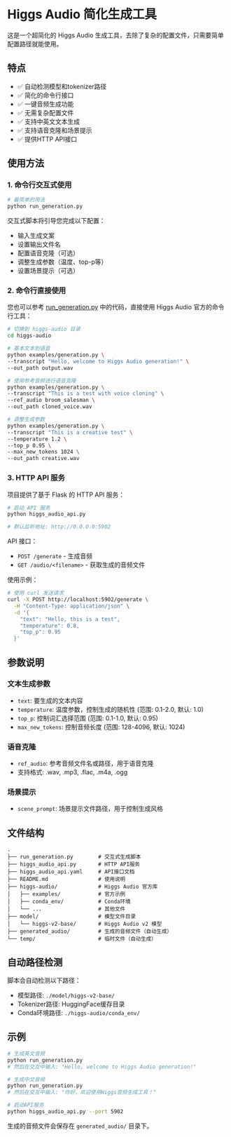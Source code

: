# Higgs Audio 简化生成工具

这是一个超简化的 Higgs Audio 生成工具，去除了复杂的配置文件，只需要简单配置路径就能使用。

## 特点

- ✅ 自动检测模型和tokenizer路径
- ✅ 简化的命令行接口
- ✅ 一键音频生成功能
- ✅ 无需复杂配置文件
- ✅ 支持中英文文本生成
- ✅ 支持语音克隆和场景提示
- ✅ 提供HTTP API接口

## 使用方法

### 1. 命令行交互式使用

```bash
# 最简单的用法
python run_generation.py
```

交互式脚本将引导您完成以下配置：
- 输入生成文案
- 设置输出文件名
- 配置语音克隆（可选）
- 调整生成参数（温度、top-p等）
- 设置场景提示（可选）

### 2. 命令行直接使用

您也可以参考 [run_generation.py](run_generation.py) 中的代码，直接使用 Higgs Audio 官方的命令行工具：

```bash
# 切换到 higgs-audio 目录
cd higgs-audio

# 基本文本到语音
python examples/generation.py \
--transcript "Hello, welcome to Higgs Audio generation!" \
--out_path output.wav

# 使用参考音频进行语音克隆
python examples/generation.py \
--transcript "This is a test with voice cloning" \
--ref_audio broom_salesman \
--out_path cloned_voice.wav

# 调整生成参数
python examples/generation.py \
--transcript "This is a creative test" \
--temperature 1.2 \
--top_p 0.95 \
--max_new_tokens 1024 \
--out_path creative.wav
```

### 3. HTTP API 服务

项目提供了基于 Flask 的 HTTP API 服务：

```bash
# 启动 API 服务
python higgs_audio_api.py

# 默认监听地址: http://0.0.0.0:5902
```

API 接口：
- `POST /generate` - 生成音频
- `GET /audio/<filename>` - 获取生成的音频文件

使用示例：
```bash
# 使用 curl 发送请求
curl -X POST http://localhost:5902/generate \
  -H "Content-Type: application/json" \
  -d '{
    "text": "Hello, this is a test",
    "temperature": 0.8,
    "top_p": 0.95
  }'
```

## 参数说明

### 文本生成参数
- `text`: 要生成的文本内容
- `temperature`: 温度参数，控制生成的随机性 (范围: 0.1-2.0, 默认: 1.0)
- `top_p`: 控制词汇选择范围 (范围: 0.1-1.0, 默认: 0.95)
- `max_new_tokens`: 控制音频长度 (范围: 128-4096, 默认: 1024)

### 语音克隆
- `ref_audio`: 参考音频文件名或路径，用于语音克隆
- 支持格式: .wav, .mp3, .flac, .m4a, .ogg

### 场景提示
- `scene_prompt`: 场景提示文件路径，用于控制生成风格

## 文件结构

```
.
├── run_generation.py        # 交互式生成脚本
├── higgs_audio_api.py       # HTTP API服务
├── higgs_audio_api.yaml     # API接口文档
├── README.md                # 使用说明
├── higgs-audio/             # Higgs Audio 官方库
│   ├── examples/            # 官方示例
│   ├── conda_env/           # Conda环境
│   └── ...                  # 其他文件
├── model/                   # 模型文件目录
│   └── higgs-v2-base/       # Higgs Audio v2 模型
├── generated_audio/         # 生成的音频文件（自动生成）
└── temp/                    # 临时文件（自动生成）
```

## 自动路径检测

脚本会自动检测以下路径：
- 模型路径: `./model/higgs-v2-base/`
- Tokenizer路径: HuggingFace缓存目录
- Conda环境路径: `./higgs-audio/conda_env/`

## 示例

```bash
# 生成英文音频
python run_generation.py
# 然后在交互中输入: "Hello, welcome to Higgs Audio generation!"

# 生成中文音频
python run_generation.py
# 然后在交互中输入: "你好，欢迎使用Higgs音频生成工具！"

# 启动API服务
python higgs_audio_api.py --port 5902
```

生成的音频文件会保存在 `generated_audio/` 目录下。